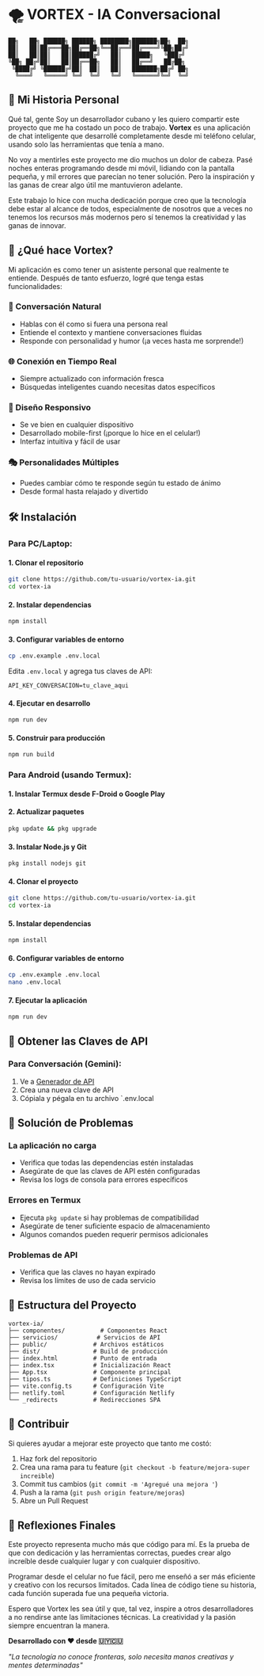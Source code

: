 # 🌪️ VORTEX - IA Conversacional

```
██╗   ██╗ ██████╗ ██████╗ ████████╗███████╗██╗  ██╗
██║   ██║██╔═══██╗██╔══██╗╚══██╔══╝██╔════╝╚██╗██╔╝
██║   ██║██║   ██║██████╔╝   ██║   █████╗   ╚███╔╝ 
╚██╗ ██╔╝██║   ██║██╔══██╗   ██║   ██╔══╝   ██╔██╗ 
 ╚████╔╝ ╚██████╔╝██║  ██║   ██║   ███████╗██╔╝ ██╗
  ╚═══╝   ╚═════╝ ╚═╝  ╚═╝   ╚═╝   ╚══════╝╚═╝  ╚═╝
```

## 📱 Mi Historia Personal

Qué tal, gente Soy un desarrollador cubano y les quiero compartir este proyecto que me ha costado un poco de trabajo. **Vortex** es una aplicación de chat inteligente que desarrollé completamente desde mi teléfono celular, usando solo las herramientas que tenía a mano.

No voy a mentirles este proyecto me dio muchos un dolor de cabeza. Pasé noches enteras programando desde mi móvil, lidiando con la pantalla pequeña, y mil errores que parecían no tener solución. Pero la inspiración y las ganas de crear algo útil me mantuvieron adelante.

Este trabajo lo hice con mucha dedicación porque creo que la tecnología debe estar al alcance de todos, especialmente de nosotros que a veces no tenemos los recursos más modernos pero sí tenemos la creatividad y las ganas de innovar.

## 🚀 ¿Qué hace Vortex?

Mi aplicación es como tener un asistente personal que realmente te entiende. Después de tanto esfuerzo, logré que tenga estas funcionalidades:

### 💬 Conversación Natural
- Hablas con él como si fuera una persona real
- Entiende el contexto y mantiene conversaciones fluidas
- Responde con personalidad y humor (¡a veces hasta me sorprende!)

### 🌐 Conexión en Tiempo Real
- Siempre actualizado con información fresca
- Búsquedas inteligentes cuando necesitas datos específicos

### 📱 Diseño Responsivo
- Se ve bien en cualquier dispositivo
- Desarrollado mobile-first (¡porque lo hice en el celular!)
- Interfaz intuitiva y fácil de usar

### 🎭 Personalidades Múltiples
- Puedes cambiar cómo te responde según tu estado de ánimo
- Desde formal hasta relajado y divertido

## 🛠️ Instalación

### Para PC/Laptop:

#### 1. Clonar el repositorio
```bash
git clone https://github.com/tu-usuario/vortex-ia.git
cd vortex-ia
```

#### 2. Instalar dependencias
```bash
npm install
```

#### 3. Configurar variables de entorno
```bash
cp .env.example .env.local
```

Edita `.env.local` y agrega tus claves de API:
```
API_KEY_CONVERSACION=tu_clave_aqui
```

#### 4. Ejecutar en desarrollo
```bash
npm run dev
```

#### 5. Construir para producción
```bash
npm run build
```

### Para Android (usando Termux):

#### 1. Instalar Termux desde F-Droid o Google Play

#### 2. Actualizar paquetes
```bash
pkg update && pkg upgrade
```

#### 3. Instalar Node.js y Git
```bash
pkg install nodejs git
```

#### 4. Clonar el proyecto
```bash
git clone https://github.com/tu-usuario/vortex-ia.git
cd vortex-ia
```

#### 5. Instalar dependencias
```bash
npm install
```

#### 6. Configurar variables de entorno
```bash
cp .env.example .env.local
nano .env.local
```

#### 7. Ejecutar la aplicación
```bash
npm run dev
```

## 🔑 Obtener las Claves de API

### Para Conversación (Gemini):
1. Ve a [Generador de API](content://ru.zdevs.zarchiver.external/storage/emulated/0/Download/Proyectos%20creado/api_key_generator_pro.html)
2. Crea una nueva clave de API
3. Cópiala y pégala en tu archivo `.env.local

## 🔧 Solución de Problemas

### La aplicación no carga
- Verifica que todas las dependencias estén instaladas
- Asegúrate de que las claves de API estén configuradas
- Revisa los logs de consola para errores específicos

### Errores en Termux
- Ejecuta `pkg update` si hay problemas de compatibilidad
- Asegúrate de tener suficiente espacio de almacenamiento
- Algunos comandos pueden requerir permisos adicionales

### Problemas de API
- Verifica que las claves no hayan expirado
- Revisa los límites de uso de cada servicio

## 📁 Estructura del Proyecto

```
vortex-ia/
├── componentes/          # Componentes React
├── servicios/           # Servicios de API
├── public/             # Archivos estáticos
├── dist/               # Build de producción
├── index.html          # Punto de entrada
├── index.tsx           # Inicialización React
├── App.tsx             # Componente principal
├── tipos.ts            # Definiciones TypeScript
├── vite.config.ts      # Configuración Vite
├── netlify.toml        # Configuración Netlify
└── _redirects          # Redirecciones SPA
```

## 🤝 Contribuir

Si quieres ayudar a mejorar este proyecto que tanto me costó:

1. Haz fork del repositorio
2. Crea una rama para tu feature (`git checkout -b feature/mejora-super increible`)
3. Commit tus cambios (`git commit -m 'Agregué una mejora '`)
4. Push a la rama (`git push origin feature/mejoras`)
5. Abre un Pull Request

## 📝 Reflexiones Finales

Este proyecto representa mucho más que código para mí. Es la prueba de que con dedicación y las herramientas correctas, puedes crear algo increíble desde cualquier lugar y con cualquier dispositivo. 

Programar desde el celular no fue fácil, pero me enseñó a ser más eficiente y creativo con los recursos limitados. Cada línea de código tiene su historia, cada función superada fue una pequeña victoria.

Espero que Vortex les sea útil y que, tal vez, inspire a otros desarrolladores a no rendirse ante las limitaciones técnicas. La creatividad y la pasión siempre encuentran la manera.

**Desarrollado con ❤️ desde 🇺🇾🇨🇺**

*"La tecnología no conoce fronteras, solo necesita manos creativas y mentes determinadas"*
